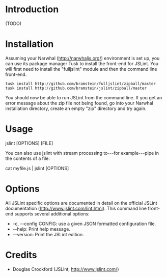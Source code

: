 Introduction
============
(TODO)

Installation
============
Assuming your Narwhal (http://narwhaljs.org/) environment is set up, you can use its package manager Tusk to install the front-end for JSLint. You will first need to install the "fulljslint" module and then the command line front-end.

    tusk install http://github.com/bramstein/fulljslint/zipball/master
    tusk install http://github.com/bramstein/jslint/zipball/master

You should now be able to run JSLint from the command line. If you get an error message about the zip file not being found, go into your Narwhal installation directory, create an empty "zip" directory and try again.

Usage
=====

   jslint [OPTIONS] [FILE]

You can also use jslint with stream processing to---for example---pipe in the contents of a file:

   cat myfile.js | jslint [OPTIONS]

Options
=======
All JSLint specific options are documented in detail on the official JSLint documentation (http://www.jslint.com/lint.html). This command line front-end supports several additional options:

 * -c, --config CONFIG: use a given JSON formatted configuration file.
 * --help: Print help message.
 * --version: Print the JSLint edition.

Credits
=======
* Douglas Crockford (JSLint, http://www.jslint.com/)

